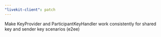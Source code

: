 ```yaml
---
"livekit-client": patch
---
```


Make KeyProvider and ParticipantKeyHandler work consistently for shared key and sender key scenarios (e2ee)
